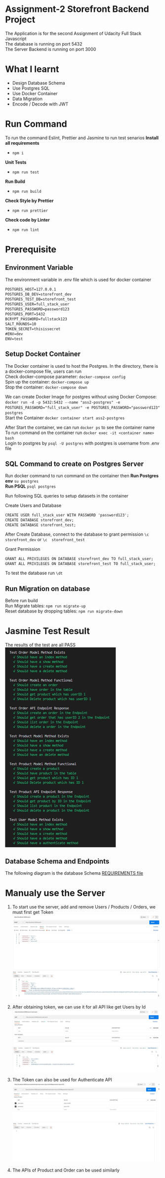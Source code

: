 # Assignment-2 Storefront Backend Project
The Application is for the second Assignment of Udacity Full Stack Javascript<br/>
The database is running on port 5432<br/>
The Server Backend is running on port 3000<br/>

# What I learnt
- Design Database Schema
- Use Postgres SQL
- Use Docker Container
- Data Migration
- Encode / Decode with JWT

# Run Command
To run the command Eslint, Prettier and Jasmine to run test senarios
**Install all requirements** <br/>
- `npm i` <br/>

**Unit Tests** <br/>
- `npm run test` <br/>

**Run Build** <br/>
- `npm run build` <br/>

**Check Style by Prettier** <br/>
- `npm run prettier` <br/>

**Check code by Linter** <br/>
- `npm run lint` <br/>

# Prerequisite
## Environment Variable
The environment variable in .env file which is used for docker container
```
POSTGRES_HOST=127.0.0.1
POSTGRES_DB_DEV=storefront_dev
POSTGRES_TEST_DB=storefront_test
POSTGRES_USER=full_stack_user
POSTGRES_PASSWORD=password123
POSTGRES_PORT=5432
BCRYPT_PASSWORD=fullstack123
SALT_ROUNDS=10
TOKEN_SECRET=thisissecret
#ENV=dev
ENV=test
```

## Setup Docket Container
The Docker container is used to host the Postgres. In the directory, there is a docker-compose file, users can run <br/>
Check docker-compose parameter: `docker-compose config` <br/>
Spin up the container: `docker-compose up` <br/>
Stop the container: `docker-compose down` <br/>

We can create Docker Image for postgres without using Docker Compose: `docker run -d -p 5432:5432 --name "ass2-postgres" -e POSTGRES_PASSWORD="full_stack_user" -e POSTGRES_PASSWORD="password123" postgres` <br/>
Start the Container `docker container start ass2-postgres` <br/>

After Start the container, we can run `docker ps` to see the container name <br/>
To run command on the container run `docker exec -it <container name> bash` <br/>
Login to postgres by `psql -U postgres` with postgres is username from .env file <br/>

## SQL Command to create on Postgres Server
Run docker command to run command on the container then
**Run Postgres env**
`su postgres` <br/>
**Run PSQL**
`psql postgres` <br/>

Run following SQL queries to setup datasets in the container <br/>

Create Users and Database  <br/>
```
CREATE USER full_stack_user WITH PASSWORD 'password123';
CREATE DATABASE storefront_dev;
CREATE DATABASE storefront_test;
```
After Create Database, connect to the database to grant permission
`\c  storefront_dev` or `\c  storefront_test`

Grant Permission  <br/>
```
GRANT ALL PRIVILEGES ON DATABASE storefront_dev TO full_stack_user;
GRANT ALL PRIVILEGES ON DATABASE storefront_test TO full_stack_user;
```

To test the database run `\dt`
## Run Migration on database
Before run build <br/>
Run Migrate tables: `npm run migrate-up` <br/>
Reset database by dropping tables: `npm run migrate-down` <br/>


# Jasmine Test Result
The results of the test are all PASS <br/>
![Test Result](https://github.com/NgoDuyVu1993/Assignment-2/blob/main/img/Test%20Result.jpg)

## Database Schema and Endpoints
The following diagram is the database Schema 
[REQUIREMENTS file](https://github.com/NgoDuyVu1993/Assignment-2/blob/main/img/Store%20front%20Database%20Schema.JPG)

# Manualy use the Server
1. To start use the server, add and remove Users / Products / Orders, we must first get Token
![Get Token](https://github.com/NgoDuyVu1993/Assignment-2/blob/main/img/Create%20New%20User.jpg)

2. After obtaining token, we can use it for all API like get Users by Id
![Get Users](https://github.com/NgoDuyVu1993/Assignment-2/blob/main/img/Get%20User%20by%20Id.jpg)

3. The Token can also be used for Authenticate API
![Authenticate](https://github.com/NgoDuyVu1993/Assignment-2/blob/main/img/Authenticate%20User.jpg)

4. The APIs of Product and Order can be used similarly